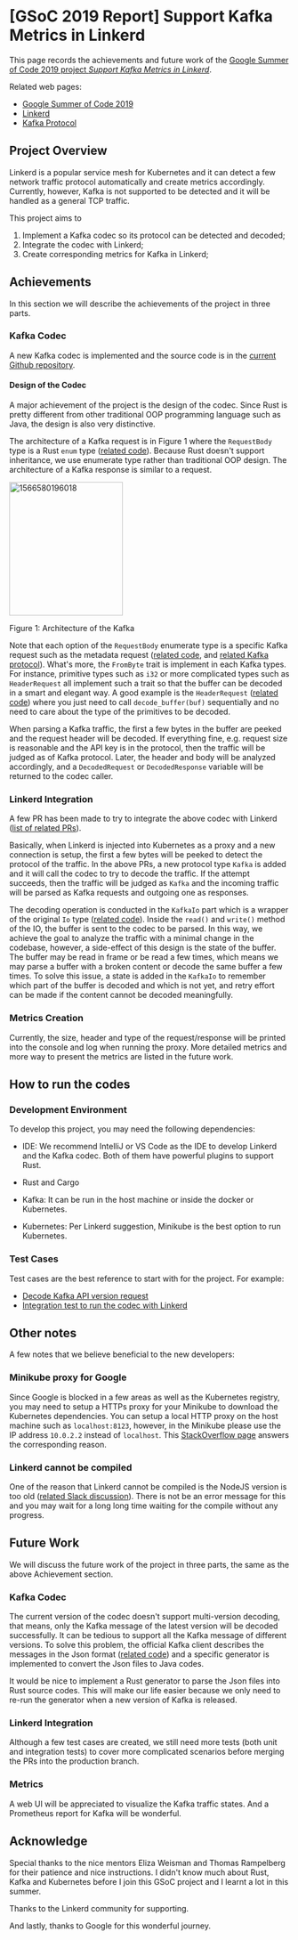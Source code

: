 # [GSoC 2019 Report] Support Kafka Metrics in Linkerd

This page records the achievements and future work of the [Google Summer of Code 2019 project *Support Kafka Metrics in Linkerd*](https://summerofcode.withgoogle.com/projects/#5495108827348992).

Related web pages:
* [Google Summer of Code 2019](https://summerofcode.withgoogle.com/)
* [Linkerd](https://linkerd.io/)
* [Kafka Protocol](https://kafka.apache.org/protocol.html)

## Project Overview

Linkerd is a popular service mesh for Kubernetes and it can detect a few network traffic protocol automatically and create metrics accordingly. Currently, however, Kafka is not supported to be detected and it will be handled as a general TCP traffic.

This project aims to
1) Implement a Kafka codec so its protocol can be detected and decoded;
2) Integrate the codec with Linkerd;
3) Create corresponding metrics for Kafka in Linkerd;

## Achievements

In this section we will describe the achievements of the project in three parts.

### Kafka Codec

A new Kafka codec is implemented and the source code is in the [current Github repository](https://github.com/ruig2/KafkaRustCodec).

#### Design of the Codec

A major achievement of the project is the design of the codec. Since Rust is pretty different from other traditional OOP programming language such as Java, the design is also very distinctive.

The architecture of a Kafka request is in Figure 1 where the `RequestBody` type is a Rust `enum` type ([related code](https://github.com/ruig2/KafkaRustCodec/blob/980ba0d6d886fb9b1fe032e86558d9dd1c75f1a7/src/primitives.rs#L58)). Because Rust doesn't support inheritance, we use enumerate type rather than traditional OOP design. The architecture of a Kafka response is similar to a request.

<a data-flickr-embed="true"  href="https://www.flickr.com/photos/102876833@N07/48608024563/in/dateposted-public/" title="1566580196018"><img src="https://live.staticflickr.com/65535/48608024563_fd3e37c9d2_m.jpg" width="204" height="240" alt="1566580196018"></a>

Figure 1: Architecture of the Kafka

Note that each option of the `RequestBody` enumerate type is a specific Kafka request such as the metadata request ([related code](BodyMetadataRequest), and [related Kafka protocol](https://kafka.apache.org/protocol.html#The_Messages_Metadata)).
What's more, the `FromByte` trait is implement in each Kafka types. For instance, primitive types such as `i32` or more complicated types such as `HeaderRequest` all implement such a trait so that the buffer can be decoded in a smart and elegant way.
A good example is the `HeaderRequest` ([related code](https://github.com/ruig2/KafkaRustCodec/blob/980ba0d6d886fb9b1fe032e86558d9dd1c75f1a7/src/primitives.rs#L46-L55)) where you just need to call `decode_buffer(buf)` sequentially and no need to care about the type of the primitives to be decoded.

When parsing a Kafka traffic, the first a few bytes in the buffer are peeked and the request header will be decoded. If everything fine, e.g. request size is reasonable and the API key is in the protocol, then the traffic will be judged as of Kafka protocol. Later, the header and body will be analyzed accordingly, and a `DecodedRequest` or `DecodedResponse` variable will be returned to the codec caller.

### Linkerd Integration

A few PR has been made to try to integrate the above codec with Linkerd ([list of related PRs](https://github.com/linkerd/linkerd2-proxy/pulls?utf8=%E2%9C%93&q=author%3Aruig2+)).

Basically, when Linkerd is injected into Kubernetes as a proxy and a new connection is setup, the first a few bytes will be peeked to detect the protocol of the traffic.
In the above PRs, a new protocol type `Kafka` is added and it will call the codec to try to decode the traffic.
If the attempt succeeds, then the traffic will be judged as `Kafka` and the incoming traffic will be parsed as Kafka requests and outgoing one as responses.

The decoding operation is conducted in the `KafkaIo` part which is a wrapper of the original `Io` type ([related code](https://github.com/ruig2/linkerd2-proxy/blob/15a2f8840988164f08c8b8f19491e7998315cf33/src/transport/io.rs#L191)).
Inside the `read()` and `write()` method of the IO, the buffer is sent to the codec to be parsed.
In this way, we achieve the goal to analyze the traffic with a minimal change in the codebase, however, a side-effect of this design is the state of the buffer.
The buffer may be read in frame or be read a few times, which means we may parse a buffer with a broken content or decode the same buffer a few times.
To solve this issue, a state is added in the `KafkaIo` to remember which part of the buffer is decoded and which is not yet, and retry effort can be made if the content cannot be decoded meaningfully.

### Metrics Creation

Currently, the size, header and type of the request/response will be printed into the console and log when running the proxy.
More detailed metrics and more way to present the metrics are listed in the future work.

## How to run the codes

### Development Environment

To develop this project, you may need the following dependencies:

* IDE: We recommend IntelliJ or VS Code as the IDE to develop Linkerd and the Kafka codec. Both of them have powerful plugins to support Rust.

* Rust and Cargo

* Kafka: It can be run in the host machine or inside the docker or Kubernetes.

* Kubernetes: Per Linkerd suggestion, Minikube is the best option to run Kubernetes.

### Test Cases

Test cases are the best reference to start with for the project. For example:

* [Decode Kafka API version request](https://github.com/ruig2/KafkaRustCodec/blob/980ba0d6d886fb9b1fe032e86558d9dd1c75f1a7/tests/decode_requests.rs#L5)
* [Integration test to run the codec with Linkerd](https://github.com/linkerd/linkerd2-proxy/blob/15a2f8840988164f08c8b8f19491e7998315cf33/tests/transparency.rs#L80)

## Other notes
A few notes that we believe beneficial to the new developers:

### Minikube proxy for Google

Since Google is blocked in a few areas as well as the Kubernetes registry, you may need to setup a HTTPs proxy for your Minikube to download the Kubernetes dependencies.
You can setup a local HTTP proxy on the host machine such as `localhost:8123`, however, in the Minikube please use the IP address `10.0.2.2` instead of `localhost`.
This [StackOverflow page](https://stackoverflow.com/questions/9808560/why-do-we-use-10-0-2-2-to-connect-to-local-web-server-instead-of-using-computer) answers the corresponding reason.

### Linkerd cannot be compiled

One of the reason that Linkerd cannot be compiled is the NodeJS version is too old ([related Slack discussion](https://linkerd.slack.com/archives/CGR48L815/p1565182864031900?thread_ts=1565120061.030900&cid=CGR48L815)).
There is not be an error message for this and you may wait for a long long time waiting for the compile without any progress.

## Future Work

We will discuss the future work of the project in three parts, the same as the above Achievement section.

### Kafka Codec

The current version of the codec doesn't support multi-version decoding, that means, only the Kafka message of the latest version will be decoded successfully.
It can be tedious to support all the Kafka message of different versions.
To solve this problem, the official Kafka client describes the messages in the Json format ([related code](https://github.com/apache/kafka/tree/trunk/clients/src/main/resources/common/message)) and a specific generator is implemented to convert the Json files to Java codes.

It would be nice to implement a Rust generator to parse the Json files into Rust source codes.
This will make our life easier because we only need to re-run the generator when a new version of Kafka is released.

### Linkerd Integration

Although a few test cases are created, we still need more tests (both unit and integration tests) to cover more complicated scenarios before merging the PRs into the production branch.

### Metrics

A web UI will be appreciated to visualize the Kafka traffic states.
And a Prometheus report for Kafka will be wonderful.

## Acknowledge

Special thanks to the nice mentors Eliza Weisman and Thomas Rampelberg for their patience and nice instructions. I didn't know much about Rust, Kafka and Kubernetes before I join this GSoC project and I learnt a lot in this summer.

Thanks to the Linkerd community for supporting.

And lastly, thanks to Google for this wonderful journey.
